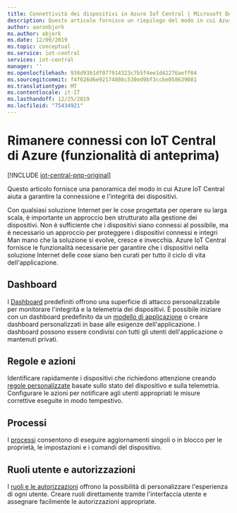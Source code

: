 ```yaml
---
title: Connettività dei dispositivi in Azure IoT Central | Microsoft Docs
description: Questo articolo fornisce un riepilogo del modo in cui Azure IoT Central aiuta a garantire la connessione e l'integrità dei dispositivi.
author: aaronbjork
ms.author: abjork
ms.date: 12/09/2019
ms.topic: conceptual
ms.service: iot-central
services: iot-central
manager: ''
ms.openlocfilehash: 938d93b1df077914323c7b5f4ee1d42276aeff04
ms.sourcegitcommit: f4f626d6e92174086c530ed9bf3ccbe058639081
ms.translationtype: MT
ms.contentlocale: it-IT
ms.lasthandoff: 12/25/2019
ms.locfileid: "75434921"
---
```

# <a name="stay-connected-with-azure-iot-central-preview-features"></a>Rimanere connessi con IoT Central di Azure (funzionalità di anteprima)

[!INCLUDE [iot-central-pnp-original](../../../includes/iot-central-pnp-original-note.md)]

Questo articolo fornisce una panoramica del modo in cui Azure IoT Central aiuta a garantire la connessione e l'integrità dei dispositivi.

Con qualsiasi soluzione Internet per le cose progettata per operare su larga scala, è importante un approccio ben strutturato alla gestione dei dispositivi. Non è sufficiente che i dispositivi siano connessi al possibile, ma è necessario un approccio per proteggere i dispositivi connessi e integri Man mano che la soluzione si evolve, cresce e invecchia. Azure IoT Central fornisce le funzionalità necessarie per garantire che i dispositivi nella soluzione Internet delle cose siano ben curati per tutto il ciclo di vita dell'applicazione.

## <a name="dashboards"></a>Dashboard 
I [Dashboard](howto-manage-devices.md#import-devices) predefiniti offrono una superficie di attacco personalizzabile per monitorare l'integrità e la telemetria dei dispositivi. È possibile iniziare con un dashboard predefinito da un [modello di applicazione](howto-use-app-templates.md) o creare dashboard personalizzati in base alle esigenze dell'applicazione. I dashboard possono essere condivisi con tutti gli utenti dell'applicazione o mantenuti privati.

## <a name="rules-and-actions"></a>Regole e azioni 
Identificare rapidamente i dispositivi che richiedono attenzione creando [regole personalizzate](tutorial-create-telemetry-rules.md) basate sullo stato del dispositivo e sulla telemetria. Configurare le azioni per notificare agli utenti appropriati le misure correttive eseguite in modo tempestivo.

## <a name="jobs"></a>Processi 
I [processi](../core/howto-run-a-job.md?toc=/azure/iot-central/preview/toc.json&bc=/azure/iot-central/preview/breadcrumb/toc.json) consentono di eseguire aggiornamenti singoli o in blocco per le proprietà, le impostazioni e i comandi del dispositivo. 

## <a name="user-roles-and-permissions"></a>Ruoli utente e autorizzazioni
I [ruoli e le autorizzazioni](howto-manage-users-roles.md) offrono la possibilità di personalizzare l'esperienza di ogni utente. Creare ruoli direttamente tramite l'interfaccia utente e assegnare facilmente le autorizzazioni appropriate. 




